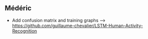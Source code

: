 ## Médéric

* Add confusion matrix and training graphs --> https://github.com/guillaume-chevalier/LSTM-Human-Activity-Recognition
